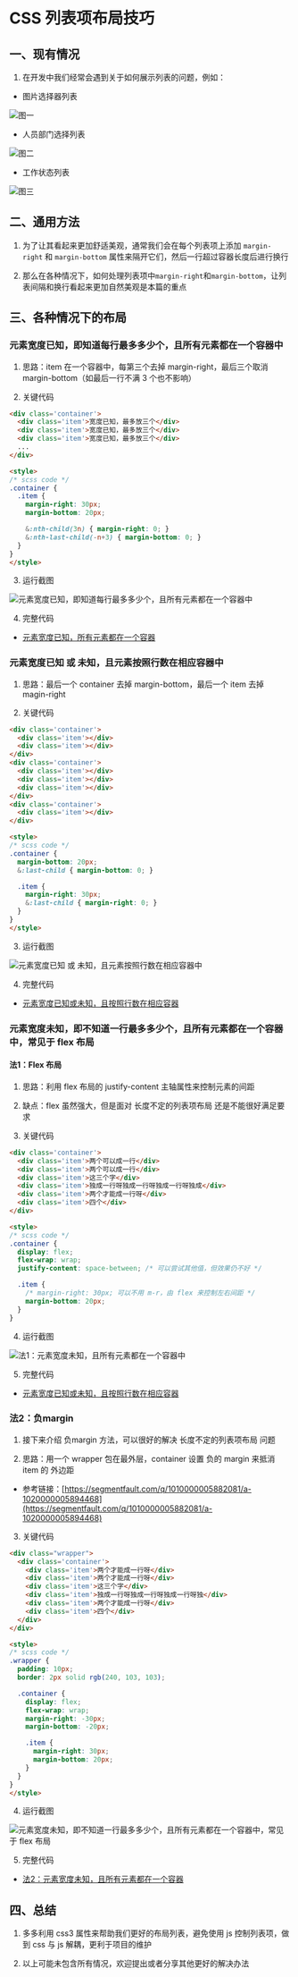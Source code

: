 # CSS 列表项布局技巧

## 一、现有情况

1. 在开发中我们经常会遇到关于如何展示列表的问题，例如：

- 图片选择器列表

![图一](./images/1.图片选择器列表.png)

- 人员部门选择列表

![图二](./images/2.人员部门选择列表.png)

- 工作状态列表

![图三](./images/3.工作状态列表.png)

## 二、通用方法

1. 为了让其看起来更加舒适美观，通常我们会在每个列表项上添加 `margin-right` 和 `margin-bottom` 属性来隔开它们，然后一行超过容器长度后进行换行

2. 那么在各种情况下，如何处理列表项中`margin-right`和`margin-bottom`，让列表间隔和换行看起来更加自然美观是本篇的重点

## 三、各种情况下的布局

### 元素宽度已知，即知道每行最多多少个，且所有元素都在一个容器中

1. 思路：item 在一个容器中，每第三个去掉 margin-right，最后三个取消 margin-bottom（如最后一行不满 3 个也不影响）

2. 关键代码

```html
<div class='container'>
  <div class='item'>宽度已知，最多放三个</div>
  <div class='item'>宽度已知，最多放三个</div>
  <div class='item'>宽度已知，最多放三个</div>
  ...
</div>

<style>
/* scss code */
.container {
  .item {
    margin-right: 30px;
    margin-bottom: 20px;

    &:nth-child(3n) { margin-right: 0; }
    &:nth-last-child(-n+3) { margin-bottom: 0; }
  }
}
</style>
```

3. 运行截图

![元素宽度已知，即知道每行最多多少个，且所有元素都在一个容器中](./images/4.长度一定.png)

4. 完整代码

- [元素宽度已知，所有元素都在一个容器](./1.元素宽度已知，所有元素都在一个容器.html)

### 元素宽度已知 或 未知，且元素按照行数在相应容器中

1. 思路：最后一个 container 去掉 margin-bottom，最后一个 item 去掉 magin-right

2. 关键代码

```html
<div class='container'>
  <div class='item'></div>
  <div class='item'></div>
</div>
<div class='container'>
  <div class='item'></div>
  <div class='item'></div>
  <div class='item'></div>
</div>
<div class='container'>
  <div class='item'></div>
</div>

<style>
/* scss code */
.container {
  margin-bottom: 20px;
  &:last-child { margin-bottom: 0; }

  .item {
    margin-right: 30px;
    &:last-child { margin-right: 0; }
  }
}
</style>
```

3. 运行截图

![元素宽度已知 或 未知，且元素按照行数在相应容器中](./images/5.在不同容器中.png)

4. 完整代码

- [元素宽度已知或未知，且按照行数在相应容器](./2.元素宽度已知或未知，且按照行数在相应容器.html)

### 元素宽度未知，即不知道一行最多多少个，且所有元素都在一个容器中，常见于 flex 布局

#### 法1：Flex 布局

1. 思路：利用 flex 布局的 justify-content 主轴属性来控制元素的间距

2. 缺点：flex 虽然强大，但是面对 长度不定的列表项布局 还是不能很好满足要求

3. 关键代码

```html
<div class='container'>
  <div class='item'>两个可以成一行</div>
  <div class='item'>两个可以成一行</div>
  <div class='item'>这三个字</div>
  <div class='item'>独成一行呀独成一行呀独成一行呀独成</div>
  <div class='item'>两个才能成一行呀</div>
  <div class='item'>四个</div>
</div>

<style>
/* scss code */
.container {
  display: flex;
  flex-wrap: wrap;
  justify-content: space-between; /* 可以尝试其他值，但效果仍不好 */

  .item {
    /* margin-right: 30px; 可以不用 m-r，由 flex 来控制左右间距 */
    margin-bottom: 20px;
  }
}
```

4. 运行截图

![法1：元素宽度未知，且所有元素都在一个容器中](./images/6.flex布局.png)

5. 完整代码

- [元素宽度已知或未知，且按照行数在相应容器](./3.1元素宽度未知，且所有元素都在一个容器.html)

### 法2：负margin

1. 接下来介绍 负margin 方法，可以很好的解决 长度不定的列表项布局 问题

2. 思路：用一个 wrapper 包在最外层，container 设置 负的 margin 来抵消 item 的 外边距

- 参考链接：[https://segmentfault.com/q/1010000005882081/a-1020000005894468](https://segmentfault.com/q/1010000005882081/a-1020000005894468)

3. 关键代码

```html
<div class="wrapper">
  <div class='container'>
    <div class='item'>两个才能成一行呀</div>
    <div class='item'>两个才能成一行呀</div>
    <div class='item'>这三个字</div>
    <div class='item'>独成一行呀独成一行呀独成一行呀独</div>
    <div class='item'>两个才能成一行呀</div>
    <div class='item'>四个</div>
  </div>
</div>

<style>
/* scss code */
.wrapper {
  padding: 10px;
  border: 2px solid rgb(240, 103, 103);

  .container {
    display: flex;
    flex-wrap: wrap;
    margin-right: -30px;
    margin-bottom: -20px;

    .item {
      margin-right: 30px;
      margin-bottom: 20px;
    }
  }
}
</style>
```

4. 运行截图

![元素宽度未知，即不知道一行最多多少个，且所有元素都在一个容器中，常见于 flex 布局](./images/7.负margin.png)

5. 完整代码

- [法2：元素宽度未知，且所有元素都在一个容器](./3.2元素宽度未知，且所有元素都在一个容器.html)

## 四、总结

1. 多多利用 css3 属性来帮助我们更好的布局列表，避免使用 js 控制列表项，做到 css 与 js  解耦，更利于项目的维护

2. 以上可能未包含所有情况，欢迎提出或者分享其他更好的解决办法
